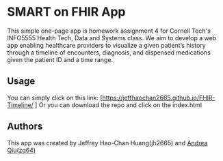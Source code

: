 # SMART on FHIR App
This simple one-page app is homework assignment 4 for Cornell Tech's INFO5555 Health Tech, Data and Systems class.
We aim to develop a web app enabling healthcare providers to visualize a given patient’s history through a timeline of encounters, diagnosis, and dispensed medications given the patient ID and a time range.


## Usage
You can simply click on this link: [https://jeffhaochan2665.github.io/FHIR-Timeline/ ]
Or you can download the repo and click on the index.html

## Authors
This app was created by Jeffrey Hao-Chan Huang(jh2665) and [Andrea Qiu(zq64)](https://github.com/ziyuqiu)